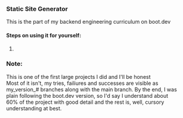 ### Static Site Generator
This is the part of my backend engineering curriculum on boot.dev
#### Steps on using it for yourself:
1. 


### Note:
This is one of the first large projects I did and I'll be honest\
Most of it isn't, my tries, failiures and successes are visible as\
my_version_# branches along with the main branch. By the end, I was\
plain following the boot.dev version, so I'd say I understand about\
60% of the project with good detail and the rest is, well, cursory\
understanding at best.
